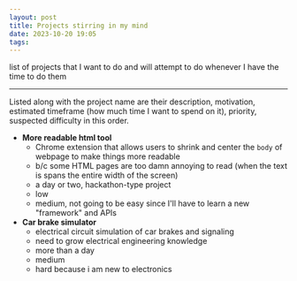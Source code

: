 ```yaml
---
layout: post
title: Projects stirring in my mind
date: 2023-10-20 19:05
tags: 
---
```


list of projects that I want to do and will attempt to do whenever I have the time to do them

---

Listed along with the project name are their description, motivation, estimated timeframe (how much time I want to spend on it), priority, suspected difficulty in this order.

- **More readable html tool**
    - Chrome extension that allows users to shrink and center the `body` of webpage to make things more readable
    - b/c some HTML pages are too damn annoying to read (when the text is spans the entire width of the screen)
    - a day or two, hackathon-type project
    - low
    - medium, not going to be easy since I'll have to learn a new "framework" and APIs
- **Car brake simulator**
    - electrical circuit simulation of car brakes and signaling
    - need to grow electrical engineering knowledge
    - more than a day
    - medium
    - hard because i am new to electronics